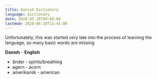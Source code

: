 ```yaml
---
title: Danish Dictionary
language: dictionary
date: 2020-05-16T09:00:00
lastmod: 2020-06-28T11:41:00
---
```


Unfortunately, this was started *very* late into the process of learning the language, so many basic words are missing

**Danish** - **English**  
* &aring;nder - spirits/breathing
* agern - acorn
* amerikansk - american
